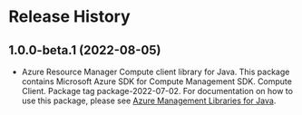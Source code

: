 # Release History

## 1.0.0-beta.1 (2022-08-05)

- Azure Resource Manager Compute client library for Java. This package contains Microsoft Azure SDK for Compute Management SDK. Compute Client. Package tag package-2022-07-02. For documentation on how to use this package, please see [Azure Management Libraries for Java](https://aka.ms/azsdk/java/mgmt).

